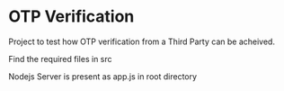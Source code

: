 # OTP Verification

Project to test how OTP verification from a Third Party can be acheived.  

Find the required files in src

Nodejs Server is present as app.js in root directory
